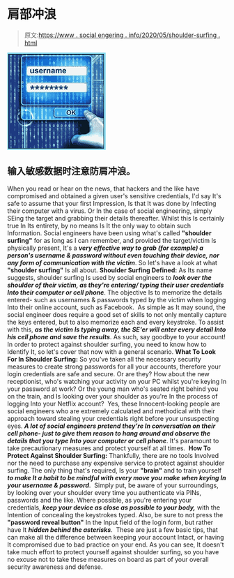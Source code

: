 # 肩部冲浪

> 原文:[https://www . social engering . info/2020/05/shoulder-surfing . html](https://www.socialengineering.info/2020/05/shoulder-surfing.html)

[![](img/1093e9432e7b3fdfe2eed71dd23dfbfe.png)](https://1.bp.blogspot.com/-W1nolUvB_QA/XslAMlbXcXI/AAAAAAAAKBo/rA-FJEab1gUgYTfrVxFCSJOdkpgSMVoEgCLcBGAsYHQ/s1600/Shoulder%2BSurfing.%2Bwww.socialengineering.info.jpg)

## **输入敏感数据时注意防肩冲浪。**

When you read or hear on the news, that hackers and the like have compromised and obtained a given user's sensitive credentials, I'd say It's safe to assume that your first Impression, Is that It was done by Infecting their computer with a virus. Or In the case of social engineering, simply SEing the target and grabbing their details thereafter.
  Whilst this Is certainly true In Its entirety, by no means Is It the only way to obtain such Information. Social engineers have been using what's called **"shoulder surfing"** for as long as I can remember, and provided the target/victim Is physically present, It's a ***very effective way to grab (for example) a person's username & password without even touching their device, nor any form of communication with the victim***. So let's have a look at what **"shoulder surfing"** Is all about.
  **Shoulder Surfing Defined:**
  As Its name suggests, shoulder surfing Is used by social engineers to ***look over the shoulder of their victim, as they're entering/ typing their user credentials Into their computer or cell phone***. The objective Is to memorize the details entered- such as usernames & passwords typed by the victim when logging Into their online account, such as Facebook. 
  As simple as It may sound, the social engineer does require a good set of skills to not only mentally capture the keys entered, but to also memorize each and every keystroke. To assist with this, ***as the victim Is typing away, the SE'er will enter every detail Into his cell phone and save the results***. As such, say goodbye to your account! In order to protect against shoulder surfing, you need to know how to Identify It, so let's cover that now with a general scenario.
  **What To Look For In Shoulder Surfing:**
  So you've taken all the necessary security measures to create strong passwords for all your accounts, therefore your login credentials are safe and secure. Or are they? How about the new receptionist, who's watching your activity on your PC whilst you're keying In your password at work? Or the young man who's seated right behind you on the train, and Is looking over your shoulder as you're In the process of logging Into your Netflix account? 
  Yes, these Innocent-looking people are social engineers who are extremely calculated and methodical with their approach toward stealing your credentials right before your unsuspecting eyes. ***A lot of social engineers pretend they're In conversation on their cell phone- just to give them reason to hang around and observe the details that you type Into your computer or cell phone***. It's paramount to take precautionary measures and protect yourself at all times. 
  **How To Protect Against Shoulder Surfing:**
  Thankfully, there are no tools Involved nor the need to purchase any expensive service to protect against shoulder surfing. The only thing that's required, Is your **"brain"** and to train yourself ***to make It a habit to be mindful with every move you make when keying In your username & password***. 
  Simply put, be aware of your surroundings, by looking over your shoulder every time you authenticate via PINs, passwords and the like. Where possible, as you're entering your credentials, ***keep your device as close as possible to your body,*** with the Intention of concealing the keystrokes typed. Also, be sure to not press the **"password reveal button"** In the Input field of the login form, but rather have It ***hidden behind the asterisks***. 
  These are just a few basic tips, that can make all the difference between keeping your account Intact, or having It compromised due to bad practice on your end. As you can see, It doesn't take much effort to protect yourself against shoulder surfing, so you have no excuse not to take these measures on board as part of your overall security awareness and defense.